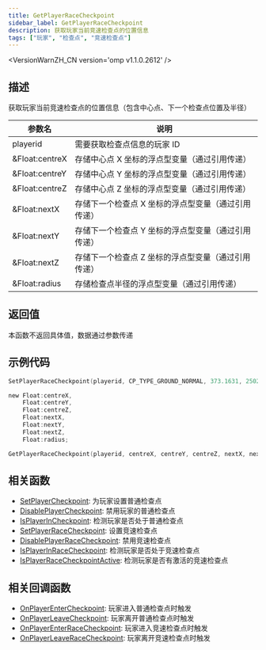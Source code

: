 ```yaml
---
title: GetPlayerRaceCheckpoint
sidebar_label: GetPlayerRaceCheckpoint
description: 获取玩家当前竞速检查点的位置信息
tags: ["玩家", "检查点", "竞速检查点"]
---
```


<VersionWarnZH_CN version='omp v1.1.0.2612' />

## 描述

获取玩家当前竞速检查点的位置信息（包含中心点、下一个检查点位置及半径）

| 参数名         | 说明                                                |
| -------------- | --------------------------------------------------- |
| playerid       | 需要获取检查点信息的玩家 ID                         |
| &Float:centreX | 存储中心点 X 坐标的浮点型变量（通过引用传递）       |
| &Float:centreY | 存储中心点 Y 坐标的浮点型变量（通过引用传递）       |
| &Float:centreZ | 存储中心点 Z 坐标的浮点型变量（通过引用传递）       |
| &Float:nextX   | 存储下一个检查点 X 坐标的浮点型变量（通过引用传递） |
| &Float:nextY   | 存储下一个检查点 Y 坐标的浮点型变量（通过引用传递） |
| &Float:nextZ   | 存储下一个检查点 Z 坐标的浮点型变量（通过引用传递） |
| &Float:radius  | 存储检查点半径的浮点型变量（通过引用传递）          |

## 返回值

本函数不返回具体值，数据通过参数传递

## 示例代码

```c
SetPlayerRaceCheckpoint(playerid, CP_TYPE_GROUND_NORMAL, 373.1631, 2502.4644, 16.4774, 269.8644, 2503.4963, 16.4774, 2.0);

new Float:centreX,
    Float:centreY,
    Float:centreZ,
    Float:nextX,
    Float:nextY,
    Float:nextZ,
    Float:radius;

GetPlayerRaceCheckpoint(playerid, centreX, centreY, centreZ, nextX, nextY, nextZ, radius);
```

## 相关函数

- [SetPlayerCheckpoint](SetPlayerCheckpoint): 为玩家设置普通检查点
- [DisablePlayerCheckpoint](DisablePlayerCheckpoint): 禁用玩家的普通检查点
- [IsPlayerInCheckpoint](IsPlayerInCheckpoint): 检测玩家是否处于普通检查点
- [SetPlayerRaceCheckpoint](SetPlayerRaceCheckpoint): 设置竞速检查点
- [DisablePlayerRaceCheckpoint](DisablePlayerRaceCheckpoint): 禁用竞速检查点
- [IsPlayerInRaceCheckpoint](IsPlayerInRaceCheckpoint): 检测玩家是否处于竞速检查点
- [IsPlayerRaceCheckpointActive](IsPlayerRaceCheckpointActive): 检测玩家是否有激活的竞速检查点

## 相关回调函数

- [OnPlayerEnterCheckpoint](../callbacks/OnPlayerEnterCheckpoint): 玩家进入普通检查点时触发
- [OnPlayerLeaveCheckpoint](../callbacks/OnPlayerLeaveCheckpoint): 玩家离开普通检查点时触发
- [OnPlayerEnterRaceCheckpoint](../callbacks/OnPlayerEnterRaceCheckpoint): 玩家进入竞速检查点时触发
- [OnPlayerLeaveRaceCheckpoint](../callbacks/OnPlayerLeaveRaceCheckpoint): 玩家离开竞速检查点时触发
